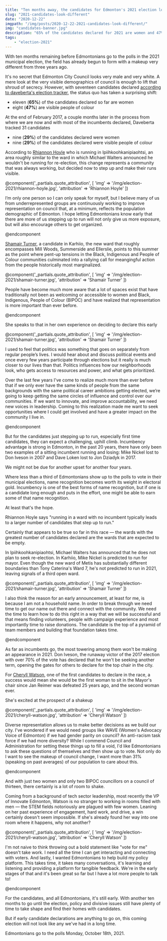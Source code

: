 ```yaml
---
title: "Ten months away, the candidates for Edmonton's 2021 election look very different"
slug: "2021-candidates-look-different"
date: "2020-12-22"
imgpath: "/img/posts/2020-12-22-2021-candidates-look-different/"
img: "candidates-banner.jpg"
description: "65% of the candidates declared for 2021 are women and 47% are BIPOC"
tags: 
    - "election-2021"
---
```


With ten months remaining before Edmontonians go to the polls in the 2021 municipal election, the 
field has already begun to form with a makeup very different from three years ago.

It's no secret that Edmonton City Council looks very male and very white. A mere look at the very visible
demographics of council is enough to lift that shroud of secrecy. However, with seventeen candidates 
declared [according to daveberta's election tracker](http://daveberta.ca/edmonton-election/),
the status quo has taken a surprising shift:

* eleven (**65%**) of the candidates declared so far are women
* eight (**47%**) are visible people of colour

At the end of February 2017, a couple months later in the process from where we are now and with most
of the incumbents declared, Daveberta tracked 31 candidates

* nine (**29%**) of the candidates declared were women
* nine (**29%**) of the candidates declared were visible people of colour

According to [Rhiannon Hoyle](https://www.rhihoyle.ca/) who is running in Ipiihkoohkanipiaohtsi, an area roughly similar to the ward in which Michael Walters announced he
wouldn't be running for re-election, this change represents a community that was always working, but decided now to step up
and make their runs visible.

@component('_partials.quote_attribution', [ 'img' => '/img/election-2021/rhiannon-hoyle.jpg', 'attribution' => 'Rhiannon Hoyle' ])

I’m only one person so I can only speak for myself, but I believe many of us from underrepresented groups are continuously 
working to improve representation on council that, at a minimum, reflects the population demographic of Edmonton. I 
hope letting Edmontonians know early that there are more of us stepping up to run will not only give us more exposure, 
 but will also encourage others to get organized. 

@endcomponent

[Shamair Turner](https://www.shamairturner.com/), a candidate in Karhiio, the new ward that roughly
encompasses Mill Woods, Summerside and Ellerslie, points to this summer as the point where pent-up tensions
in the Black, Indigenous and People of Colour communities culminated into a rallying call for meangingful action from the
people historically most marginalized.

@component('_partials.quote_attribution', [ 'img' => '/img/election-2021/shamair-turner.jpg', 'attribution' => 'Shamair Turner' ])

People have become much more aware that a lot of spaces exist that have traditionally not been as welcoming or accessible to women and Black, Indigenous, People of Colour (BIPOC) and have realized that representation is more important than ever before.

@endcomponent

She speaks to that in her own experience on deciding to declare this early

@component('_partials.quote_attribution', [ 'img' => '/img/election-2021/shamair-turner.jpg', 'attribution' => 'Shamair Turner' ])

I used to feel that politics was something that goes on separately from regular people’s lives. I would hear about and discuss political events and once every few years participate through elections but it really is much closer to our lives than that. Politics influences how our neighborhoods look, who gets access to resources and power, and what gets prioritized.
 
Over the last few years I've come to realize much more than ever before that if we only ever have the same kinds of people from the same backgrounds with the same political career ambitions getting elected, we’re going to keep getting the same circles of influence and control over our communities. If we want to innovate, and improve accountability, we need new voices in leadership. Coming to this realization made me want to seek opportunities where I could get involved and have a greater impact on the community I live in.  

@endcomponent

But for the candidates just stepping up to run, especially first time candidates, they can expect a challenging, uphill climb. 
Incumbency advantage is strong in Edmonton, in the past 20 years, there have only been two
examples of a sitting incumbent running and losing: Mike Nickel lost to Don Iveson in 2007 and Dave Loken lost to Jon Dziadyk in 2017.

We might not be due for another upset for another four years.

Where less than a third of Edmontonians show up to the polls to vote in their municipal elections, name recognition becomes
worth its weight in electoral gold. Incumbency is one of the best forms of name recognition, but if one is a candidate long enough
and puts in the effort, one might be able to earn some of that name recognition. 

At least that's the hope.

Rhiannon Hoyle says "running in a ward with no incumbent typically leads to a larger number of candidates that step up to run."

Certainly that appears to be true so far in this race — the wards with the greatest number of candidates declared are the wards that are expected to be empty.

In Ipiihkoohkanipiaohtsi, Michael Walters has announced that he does not plan to seek re-election. In Karhiio, Mike Nickel
is predicted to run for mayor. Even though the new ward of Metis has substantially different boundaries than Tony Caterina's
Ward 7, he's not predicted to run in 2021, leaving signals of a third open ward.

@component('_partials.quote_attribution', [ 'img' => '/img/election-2021/shamair-turner.jpg', 'attribution' => 'Shamair Turner' ])

I also think the reason for an early announcement, at least for me, is because I am not a household name. In order to break through we need time to get our name out there and connect with the community. We need the time to learn how to do this right in a way that we will be successful and that means finding volunteers, people with campaign experience and most importantly time to raise donations. The candidate is the top of a pyramid of team members and building that foundation takes time. 

@endcomponent

As far as incumbents go, the most towering among them won't be making an appearance in 2021. Don Iveson, the runaway victor
of the 2017 election with over 70% of the vote has declared that he won't be seeking another term, opening the gates for
others to declare for the top chair in the city.

For [Cheryll Watson](https://www.cheryllwatson.ca/), one of the first candidates to declare in the race, a success would mean she would be the first
woman to sit in the Mayor's chair since Jan Reimer was defeated 25 years ago, and the second woman ever.

She's excited at the prospect of a shakeup

@component('_partials.quote_attribution', [ 'img' => '/img/election-2021/cheryll-watson.jpg', 'attribution' => 'Cheryll Watson' ])

Diverse representation allows us to make better decisions as we build our city. I've wondered if we would need groups like WAVE (Women's Advocacy Voice of Edmonton) if we had gender parity on council? An anti-racism task force if we had more diversity? While I commend Council and Administration for setting these things up to fill a void, I'd like Edmontonians to ask these questions of themselves and then show up to vote. Not only do I want to see the makeup of council change, I want more than 31% (speaking on past averages) of our population to care about this.

@endcomponent

And with just two women and only two BIPOC councillors on a council of thirteen, there certainly is a lot of room to shake.

Coming from a background of tech sector leadership, most recently the VP of Innovate Edmonton, Watson is no stranger to working
in rooms filled with men — the STEM fields notoriously are plagued with few women. Leaning on her past experience of engagement,
hard work, and drive, a win certainly doesn't seem impossible. If she's already found her way into one room where it happens, why not another?

@component('_partials.quote_attribution', [ 'img' => '/img/election-2021/cheryll-watson.jpg', 'attribution' => 'Cheryll Watson' ])

I'm not naive to think throwing out a bold statement like "vote for me" doesn't take work. I need all the time I can get interacting and connecting with voters. And lastly, I wanted Edmontonians to help build my policy platform. This takes time, it takes many conversations, it's learning and listening and providing a platform for tangible feedback. We're in the early stages of that and it's been great so far but I have a lot more people to talk to! 

@endcomponent

For the candidates, and all Edmontonians, it's still early. With another ten months to go until the election, policy and divisive issues
still have plenty of time to take shape and find their homes with candidates.

But if early candidate declarations are anything to go on, this coming election will not look like any we've had in a long time.

Edmontonians go to the polls Monday, October 18th, 2021.
